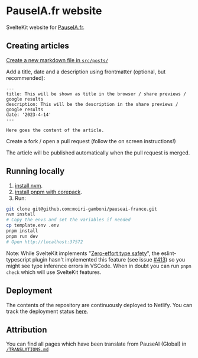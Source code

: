 # PauseIA.fr website

SvelteKit website for [PauseIA.fr](https://pauseia.fr/).

## Creating articles

[Create a new markdown file in `src/posts/`](https://github.com/moiri-gamboni/pauseai-france/new/main/src/posts)

Add a title, date and a description using frontmatter (optional, but recommended):

```
---
title: This will be shown as title in the browser / share previews / google results
description: This will be the description in the share previews / google results
date: '2023-4-14'
---

Here goes the content of the article.
```

Create a fork / open a pull request (follow the on screen instructions!)

The article will be published automatically when the pull request is merged.

## Running locally

1. [install nvm](https://github.com/nvm-sh/nvm?tab=readme-ov-file#install--update-script).
2. [install pnpm with corepack](https://pnpm.io/installation#using-corepack).
3. Run:

```sh
git clone git@github.com:moiri-gamboni/pauseai-france.git
nvm install
# Copy the envs and set the variables if needed
cp template.env .env
pnpm install
pnpm run dev
# Open http://localhost:37572
```

Note:
While SvelteKit implements "[Zero-effort type safety](https://svelte.dev/blog/zero-config-type-safety)", the eslint-typescript plugin hasn't implemented this feature (see issue [#413](https://github.com/sveltejs/eslint-plugin-svelte/issues/413)) so you might see type inference errors in VSCode. When in doubt you can run `pnpm check` which will use SvelteKit features.

## Deployment

The contents of the repository are continuously deployed to Netlify. You can track the deployment status [here](https://app.netlify.com/sites/pauseai-france/deploys).

## Attribution

You can find all pages which have been translate from PauseAI (Global) in [`/TRANSLATIONS.md`](/TRANSLATIONS.md)
